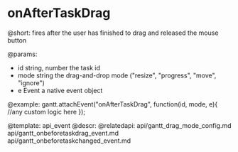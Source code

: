 onAfterTaskDrag
=============

@short: fires after the user has finished to drag and released the mouse button


@params:

- id			string, number			the task id
- mode			string 					the drag-and-drop mode ("resize", "progress", "move", "ignore")
- e				Event					a native event object

@example:
gantt.attachEvent("onAfterTaskDrag", function(id, mode, e){
	//any custom logic here
});

@template:	api_event
@descr:
@relatedapi:
	api/gantt_drag_mode_config.md
	api/gantt_onbeforetaskdrag_event.md
    api/gantt_onbeforetaskchanged_event.md

